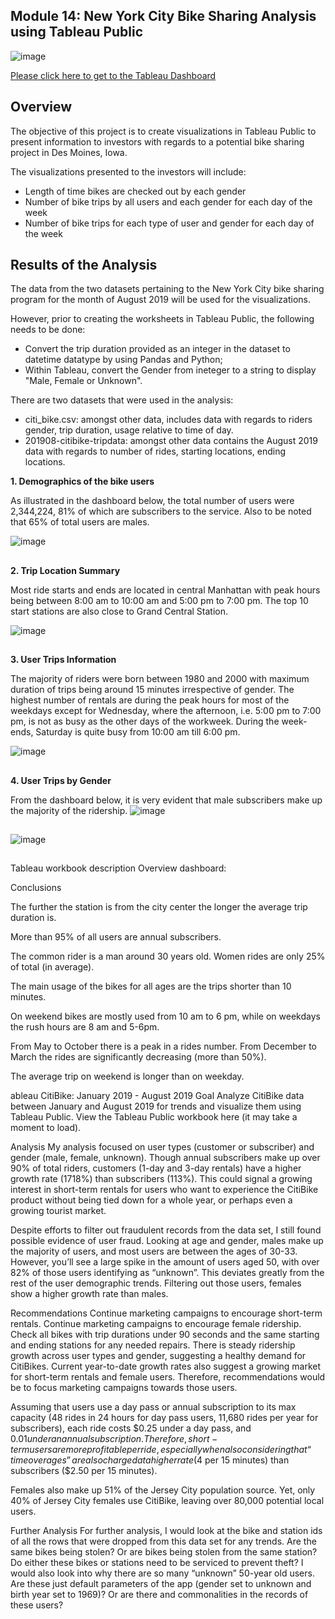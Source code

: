 ## Module 14: New York City Bike Sharing Analysis using Tableau Public


![image](https://user-images.githubusercontent.com/82583576/126883517-e3d16349-be14-40a1-a173-b4ca89c2ba7b.png)


[Please click here to get to the Tableau Dashboard](https://public.tableau.com/app/profile/binoy.luckoo/viz/NYC_DesMoines_CitiBikes/NewYorkCityBikeRides?publish=yes)

## Overview

The objective of this project is to create visualizations in Tableau Public to present information to investors with regards to a potential bike sharing project in Des Moines, Iowa.

The visualizations presented to the investors will include:

- Length of time bikes are checked out by each gender
- Number of bike trips by all users and each gender for each day of the week
- Number of bike trips for each type of user and gender for each day of the week

## Results of the Analysis

The data from the two datasets pertaining to the New York City bike sharing program for the month of August 2019 will be used for the visualizations.

However, prior to creating the worksheets in Tableau Public, the following needs to be done:

- Convert the trip duration provided as an integer in the dataset to  datetime datatype by using Pandas and Python;
- Within Tableau, convert the Gender from ineteger to a string to display "Male, Female or Unknown".

There are two datasets that were used in the analysis:

- citi_bike.csv: amongst other data, includes data with regards to riders gender, trip duration, usage relative to time of day.
- 201908-citibike-tripdata: amongst other data contains the August 2019 data with regards to number of rides, starting locations, ending locations.


**1. Demographics of the bike users**

As illustrated in the dashboard below, the total number of users were 2,344,224, 81% of which are subscribers to the service.
Also to be noted that 65% of total users are males.

![image](https://user-images.githubusercontent.com/82583576/126883629-8f3bcfd8-4c8a-4a5a-8ea4-fe42ee00059e.png)

##
##
**2. Trip Location Summary**

Most ride starts and ends are located in central Manhattan with peak hours being between 8:00 am to 10:00 am and 5:00 pm to 7:00 pm.
The top 10 start stations are also close to Grand Central Station.

![image](https://user-images.githubusercontent.com/82583576/126883636-f710d64a-9bda-4a1b-b35e-59c1e18d0d39.png)

##
##
**3. User Trips Information**

The majority of riders were born between 1980 and 2000 with maximum duration of trips being around 15 minutes irrespective of gender.
The highest number of rentals are during the peak hours for most of the weekdays except for Wednesday, where the afternoon, i.e. 5:00 pm to 7:00 pm, is not as busy as the other days of the workweek.
During the week-ends, Saturday is quite busy from 10:00 am till 6:00 pm.

![image](https://user-images.githubusercontent.com/82583576/126883657-944fc035-b777-4c73-a152-421c3ad79c3c.png)

##
##
**4. User Trips by Gender**

From the dashboard below, it is very evident that male subscribers make up the majority of the ridership. 
![image](https://user-images.githubusercontent.com/82583576/126883668-494ff42a-37d3-47c8-af22-da6413287780.png)

##
##

![image](https://user-images.githubusercontent.com/82583576/126883679-b9e14356-9507-421b-9ae6-5819aea801b6.png)


##



Tableau workbook description
Overview dashboard:


Conclusions

The further the station is from the city center the longer the average trip duration is.

More than 95% of all users are annual subscribers.

The common rider is a man around 30 years old. Women rides are only 25% of total (in average).

The main usage of the bikes for all ages are the trips shorter than 10 minutes.

On weekend bikes are mostly used from 10 am to 6 pm, while on weekdays the rush hours are 8 am and 5-6pm.

From May to October there is a peak in a rides number. From December to March the rides are significantly decreasing (more than 50%).

The average trip on weekend is longer than on weekday.

ableau CitiBike: January 2019 - August 2019
Goal
Analyze CitiBike data between January and August 2019 for trends and visualize them using Tableau Public. View the Tableau Public workbook here (it may take a moment to load).




Analysis
My analysis focused on user types (customer or subscriber) and gender (male, female, unknown). Though annual subscribers make up over 90% of total riders, customers (1-day and 3-day rentals) have a higher growth rate (1718%) than subscribers (113%). This could signal a growing interest in short-term rentals for users who want to experience the CitiBike product without being tied down for a whole year, or perhaps even a growing tourist market.



Despite efforts to filter out fraudulent records from the data set, I still found possible evidence of user fraud. Looking at age and gender, males make up the majority of users, and most users are between the ages of 30-33. However, you’ll see a large spike in the amount of users aged 50, with over 82% of those users identifying as “unknown”. This deviates greatly from the rest of the user demographic trends. Filtering out those users, females show a higher growth rate than males.



Recommendations
Continue marketing campaigns to encourage short-term rentals.
Continue marketing campaigns to encourage female ridership.
Check all bikes with trip durations under 90 seconds and the same starting and ending stations for any needed repairs.
There is steady ridership growth across user types and gender, suggesting a healthy demand for CitiBikes. Current year-to-date growth rates also suggest a growing market for short-term rentals and female users. Therefore, recommendations would be to focus marketing campaigns towards those users.

Assuming that users use a day pass or annual subscription to its max capacity (48 rides in 24 hours for day pass users, 11,680 rides per year for subscribers), each ride costs $0.25 under a day pass, and $0.01 under an annual subscription. Therefore, short-term users are more profitable per ride, especially when also considering that “time overages” are also charged at a higher rate ($4 per 15 minutes) than subscribers ($2.50 per 15 minutes).

Females also make up 51% of the Jersey City population source. Yet, only 40% of Jersey City females use CitiBike, leaving over 80,000 potential local users.

Further Analysis
For further analysis, I would look at the bike and station ids of all the rows that were dropped from this data set for any trends. Are the same bikes being stolen? Or are bikes being stolen from the same station? Do either these bikes or stations need to be serviced to prevent theft? I would also look into why there are so many “unknown” 50-year old users. Are these just default parameters of the app (gender set to unknown and birth year set to 1969)? Or are there and commonalities in the records of these users?
